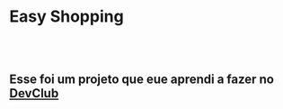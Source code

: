 <h1>Easy Shopping</h1>
<br>
<br>
<h2>Esse foi um projeto que eue aprendi a fazer no <a href="https//rodolfomori.com.br/devclub">DevClub</a></h2>

